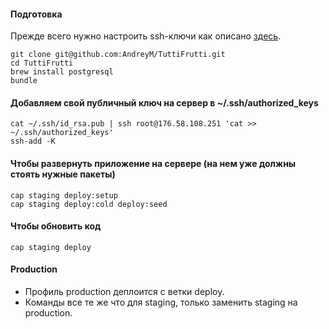 #### Подготовка
Прежде всего нужно настроить ssh-ключи как описано [здесь](https://help.github.com/articles/generating-ssh-keys).

```
git clone git@github.com:AndreyM/TuttiFrutti.git
cd TuttiFrutti
brew install postgresql
bundle
```

#### Добавляем свой публичный ключ на сервер в ~/.ssh/authorized_keys
```
cat ~/.ssh/id_rsa.pub | ssh root@176.58.108.251 'cat >> ~/.ssh/authorized_keys'
ssh-add -K
```

#### Чтобы развернуть приложение на сервере (на нем уже должны стоять нужные пакеты)
```
cap staging deploy:setup
cap staging deploy:cold deploy:seed
```

#### Чтобы обновить код
```
cap staging deploy
```


#### Production
- Профиль production деплоится с ветки deploy.
- Команды все те же что для staging, только заменить staging на production.

